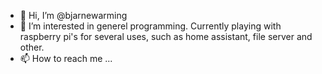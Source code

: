 - 👋 Hi, I’m @bjarnewarming
- 👀 I’m interested in generel programming. Currently playing with raspberry pi's for several uses, such as home assistant, file server and other.
- 📫 How to reach me ...

<!---
bjarnewarming/bjarnewarming is a ✨ special ✨ repository because its `README.md` (this file) appears on your GitHub profile.
You can click the Preview link to take a look at your changes.
--->
